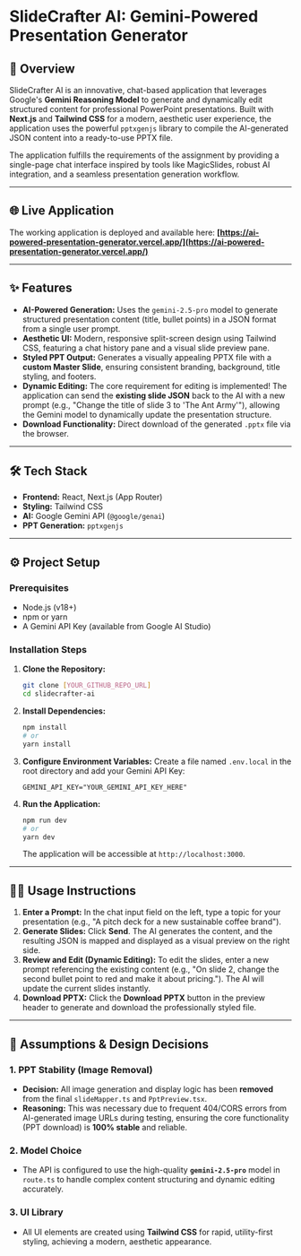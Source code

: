 # SlideCrafter AI: Gemini-Powered Presentation Generator

## 🚀 Overview

SlideCrafter AI is an innovative, chat-based application that leverages Google's **Gemini Reasoning Model** to generate and dynamically edit structured content for professional PowerPoint presentations. Built with **Next.js** and **Tailwind CSS** for a modern, aesthetic user experience, the application uses the powerful `pptxgenjs` library to compile the AI-generated JSON content into a ready-to-use PPTX file.

The application fulfills the requirements of the assignment by providing a single-page chat interface inspired by tools like MagicSlides, robust AI integration, and a seamless presentation generation workflow.

---

## 🌐 Live Application

The working application is deployed and available here:
**[https://ai-powered-presentation-generator.vercel.app/](https://ai-powered-presentation-generator.vercel.app/)**

---

## ✨ Features

* **AI-Powered Generation:** Uses the `gemini-2.5-pro` model to generate structured presentation content (title, bullet points) in a JSON format from a single user prompt.
* **Aesthetic UI:** Modern, responsive split-screen design using Tailwind CSS, featuring a chat history pane and a visual slide preview pane.
* **Styled PPT Output:** Generates a visually appealing PPTX file with a **custom Master Slide**, ensuring consistent branding, background, title styling, and footers.
* **Dynamic Editing:** The core requirement for editing is implemented! The application can send the **existing slide JSON** back to the AI with a new prompt (e.g., "Change the title of slide 3 to 'The Ant Army'"), allowing the Gemini model to dynamically update the presentation structure.
* **Download Functionality:** Direct download of the generated `.pptx` file via the browser.

---

## 🛠️ Tech Stack

* **Frontend:** React, Next.js (App Router)
* **Styling:** Tailwind CSS
* **AI:** Google Gemini API (`@google/genai`)
* **PPT Generation:** `pptxgenjs`

---

## ⚙️ Project Setup

### Prerequisites

* Node.js (v18+)
* npm or yarn
* A Gemini API Key (available from Google AI Studio)

### Installation Steps

1.  **Clone the Repository:**
    ```bash
    git clone [YOUR_GITHUB_REPO_URL]
    cd slidecrafter-ai
    ```

2.  **Install Dependencies:**
    ```bash
    npm install
    # or
    yarn install
    ```

3.  **Configure Environment Variables:**
    Create a file named `.env.local` in the root directory and add your Gemini API Key:
    ```
    GEMINI_API_KEY="YOUR_GEMINI_API_KEY_HERE"
    ```

4.  **Run the Application:**
    ```bash
    npm run dev
    # or
    yarn dev
    ```
    The application will be accessible at `http://localhost:3000`.

---

## 🧑‍💻 Usage Instructions

1.  **Enter a Prompt:** In the chat input field on the left, type a topic for your presentation (e.g., "A pitch deck for a new sustainable coffee brand").
2.  **Generate Slides:** Click **Send**. The AI generates the content, and the resulting JSON is mapped and displayed as a visual preview on the right side.
3.  **Review and Edit (Dynamic Editing):** To edit the slides, enter a new prompt referencing the existing content (e.g., "On slide 2, change the second bullet point to red and make it about pricing."). The AI will update the current slides instantly.
4.  **Download PPTX:** Click the **Download PPTX** button in the preview header to generate and download the professionally styled file.

---

## 📝 Assumptions & Design Decisions

### 1. PPT Stability (Image Removal)

* **Decision:** All image generation and display logic has been **removed** from the final `slideMapper.ts` and `PptPreview.tsx`.
* **Reasoning:** This was necessary due to frequent 404/CORS errors from AI-generated image URLs during testing, ensuring the core functionality (PPT download) is **100% stable** and reliable.

### 2. Model Choice

* The API is configured to use the high-quality **`gemini-2.5-pro`** model in `route.ts` to handle complex content structuring and dynamic editing accurately.

### 3. UI Library

* All UI elements are created using **Tailwind CSS** for rapid, utility-first styling, achieving a modern, aesthetic appearance.
